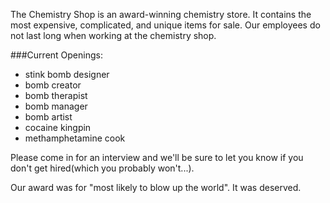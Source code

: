 The Chemistry Shop is an award-winning chemistry store. It contains the most expensive, complicated, and unique items for sale. Our employees do not last long when working at the chemistry shop.

###Current Openings:

- stink bomb designer
- bomb creator
- bomb therapist
- bomb manager
- bomb artist
- cocaine kingpin
- methamphetamine cook

Please come in for an interview and we'll be sure to let you know if you don't get hired(which you probably won't...).

Our award was for "most likely to blow up the world". It was deserved.
